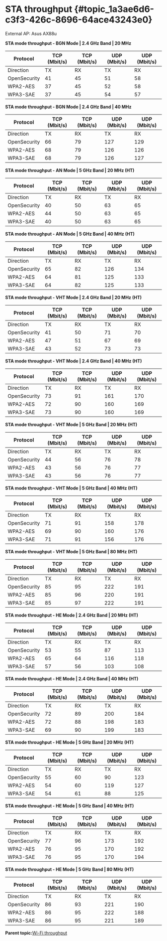 # STA throughput {#topic_1a3ae6d6-c3f3-426c-8696-64ace43243e0}

External AP: Asus AX88u

**STA mode throughput - BGN Mode | 2.4 GHz Band | 20 MHz**

|Protocol|TCP \(Mbit/s\)|TCP \(Mbit/s\)|UDP \(Mbit/s\)|UDP \(Mbit/s\)|
|--------|--------------|--------------|--------------|--------------|
|Direction|TX|RX|TX|RX|
|OpenSecurity|41|45|51|58|
|WPA2-AES|37|45|52|58|
|WPA3-SAE|37|45|54|57|

**STA mode throughput - BGN Mode | 2.4 GHz Band | 40 MHz**

|Protocol|TCP \(Mbit/s\)|TCP \(Mbit/s\)|UDP \(Mbit/s\)|UDP \(Mbit/s\)|
|--------|--------------|--------------|--------------|--------------|
|Direction|TX|RX|TX|RX|
|OpenSecurity|66|79|127|129|
|WPA2-AES|68|79|126|126|
|WPA3-SAE|68|79|126|127|

**STA mode throughput - AN Mode | 5 GHz Band | 20 MHz (HT)**

|Protocol|TCP \(Mbit/s\)|TCP \(Mbit/s\)|UDP \(Mbit/s\)|UDP \(Mbit/s\)|
|--------|--------------|--------------|--------------|--------------|
|Direction|TX|RX|TX|RX|
|OpenSecurity|40|50|63|65|
|WPA2-AES|44|50|63|65|
|WPA3-SAE|40|50|63|65|

**STA mode throughput - AN Mode | 5 GHz Band | 40 MHz (HT)**

|Protocol|TCP \(Mbit/s\)|TCP \(Mbit/s\)|UDP \(Mbit/s\)|UDP \(Mbit/s\)|
|--------|--------------|--------------|--------------|--------------|
|Direction|TX|RX|TX|RX|
|OpenSecurity|65|82|126|134|
|WPA2-AES|64|81|125|133|
|WPA3-SAE|64|82|125|133|

**STA mode throughput - VHT Mode | 2.4 GHz Band | 20 MHz (HT)**

|Protocol|TCP \(Mbit/s\)|TCP \(Mbit/s\)|UDP \(Mbit/s\)|UDP \(Mbit/s\)|
|--------|--------------|--------------|--------------|--------------|
|Direction|TX|RX|TX|RX|
|OpenSecurity|41|50|71|70|
|WPA2-AES|47|51|67|69|
|WPA3-SAE|43|52|73|73|

**STA mode throughput - VHT Mode | 2.4 GHz Band | 40 MHz (HT)**

|Protocol|TCP \(Mbit/s\)|TCP \(Mbit/s\)|UDP \(Mbit/s\)|UDP \(Mbit/s\)|
|--------|--------------|--------------|--------------|--------------|
|Direction|TX|RX|TX|RX|
|OpenSecurity|73|91|161|170|
|WPA2-AES|72|90|160|169|
|WPA3-SAE|73|90|160|169|

**STA mode throughput - VHT Mode | 5 GHz Band | 20 MHz (HT)**

|Protocol|TCP \(Mbit/s\)|TCP \(Mbit/s\)|UDP \(Mbit/s\)|UDP \(Mbit/s\)|
|--------|--------------|--------------|--------------|--------------|
|Direction|TX|RX|TX|RX|
|OpenSecurity|44|56|76|78|
|WPA2-AES|43|56|76|77|
|WPA3-SAE|43|56|76|77|

**STA mode throughput - VHT Mode | 5 GHz Band | 40 MHz (HT)**

|Protocol|TCP \(Mbit/s\)|TCP \(Mbit/s\)|UDP \(Mbit/s\)|UDP \(Mbit/s\)|
|--------|--------------|--------------|--------------|--------------|
|Direction|TX|RX|TX|RX|
|OpenSecurity|71|91|158|178|
|WPA2-AES|69|90|160|176|
|WPA3-SAE|71|91|156|176|

**STA mode throughput - VHT Mode | 5 GHz Band | 80 MHz (HT)**

|Protocol|TCP \(Mbit/s\)|TCP \(Mbit/s\)|UDP \(Mbit/s\)|UDP \(Mbit/s\)|
|--------|--------------|--------------|--------------|--------------|
|Direction|TX|RX|TX|RX|
|OpenSecurity|85|95|222|191|
|WPA2-AES|85|96|220|191|
|WPA3-SAE|85|97|222|191|

**STA mode throughput - HE Mode | 2.4 GHz Band | 20 MHz (HT)**

|Protocol|TCP \(Mbit/s\)|TCP \(Mbit/s\)|UDP \(Mbit/s\)|UDP \(Mbit/s\)|
|--------|--------------|--------------|--------------|--------------|
|Direction|TX|RX|TX|RX|
|OpenSecurity|53|55|87|113|
|WPA2-AES|65|64|116|118|
|WPA3-SAE|57|56|103|108|

**STA mode throughput - HE Mode | 2.4 GHz Band | 40 MHz (HT)**

|Protocol|TCP \(Mbit/s\)|TCP \(Mbit/s\)|UDP \(Mbit/s\)|UDP \(Mbit/s\)|
|--------|--------------|--------------|--------------|--------------|
|Direction|TX|RX|TX|RX|
|OpenSecurity|72|89|200|184|
|WPA2-AES|72|88|198|183|
|WPA3-SAE|69|90|199|183|

**STA mode throughput - HE Mode | 5 GHz Band | 20 MHz (HT)**

|Protocol|TCP \(Mbit/s\)|TCP \(Mbit/s\)|UDP \(Mbit/s\)|UDP \(Mbit/s\)|
|--------|--------------|--------------|--------------|--------------|
|Direction|TX|RX|TX|RX|
|OpenSecurity|55|60|90|123|
|WPA2-AES|54|60|119|127|
|WPA3-SAE|54|61|88|125|

**STA mode throughput - HE Mode | 5 GHz Band | 40 MHz (HT)**

|Protocol|TCP \(Mbit/s\)|TCP \(Mbit/s\)|UDP \(Mbit/s\)|UDP \(Mbit/s\)|
|--------|--------------|--------------|--------------|--------------|
|Direction|TX|RX|TX|RX|
|OpenSecurity|77|96|173|192|
|WPA2-AES|76|95|170|192|
|WPA3-SAE|76|95|170|194|

**STA mode throughput - HE Mode | 5 GHz Band | 80 MHz (HT)**

|Protocol|TCP \(Mbit/s\)|TCP \(Mbit/s\)|UDP \(Mbit/s\)|UDP \(Mbit/s\)|
|--------|--------------|--------------|--------------|--------------|
|Direction|TX|RX|TX|RX|
|OpenSecurity|86|93|221|190|
|WPA2-AES|86|95|222|188|
|WPA3-SAE|86|95|221|189|

**Parent topic:**[Wi-Fi throughput](../topics/wi-fi_throughput_04.md)

